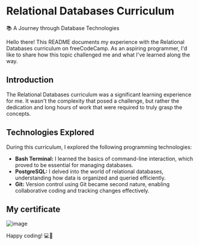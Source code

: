 # Relational Databases Curriculum

📚 A Journey through Database Technologies

Hello there! This README documents my experience with the Relational Databases curriculum on freeCodeCamp. As an aspiring programmer, I'd like to share how this topic challenged me and what I've learned along the way.

## Introduction

The Relational Databases curriculum was a significant learning experience for me. It wasn't the complexity that posed a challenge, but rather the dedication and long hours of work that were required to truly grasp the concepts.

## Technologies Explored

During this curriculum, I explored the following programming technologies:

- **Bash Terminal:** I learned the basics of command-line interaction, which proved to be essential for managing databases.
- **PostgreSQL:** I delved into the world of relational databases, understanding how data is organized and queried efficiently.
- **Git:** Version control using Git became second nature, enabling collaborative coding and tracking changes effectively.

## My certificate

![image](https://github.com/OrangeJuice023/freeCodeCampJourney/assets/87125976/794767dd-bae2-45ab-b6b7-61d44bca4ee8)

Happy coding! 💻🚀

